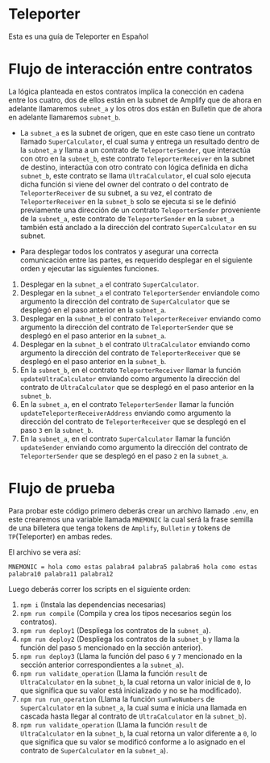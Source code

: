 # Teleporter

Esta es una guía de Teleporter en Español

# Flujo de interacción entre contratos

La lógica planteada en estos contratos implica la conección en cadena entre los cuatro, dos de ellos están en la subnet de Amplify que de ahora en adelante llamaremos `subnet_a` y los otros dos están en Bulletin que de ahora en adelante llamaremos `subnet_b`.

- La `subnet_a` es la subnet de origen, que en este caso tiene un contrato llamado `SuperCalculator`, el cual suma y entrega un resultado dentro de la `subnet_a` y llama a un contrato de `TeleporterSender`, que interactúa con otro en la `subnet_b`, este contrato `TeleporterReceiver` en la subnet de destino, interactúa con otro contrato con lógica definida en dicha `subnet_b`, este contrato se llama `UltraCalculator`, el cual solo ejecuta dicha función si viene del owner del contrato o del contrato de `TeleporterReceiver` de su subnet, a su vez, el contrato de `TeleporterReceiver` en la `subnet_b` solo se ejecuta si se le definió previamente una dirección de un contrato `TeleporterSender` proveniente de la `subnet_a`, este contrato de `TeleporterSender` en la `subnet_a` también está anclado a la dirección del contrato `SuperCalculator` en su subnet.

- Para desplegar todos los contratos y asegurar una correcta comunicación entre las partes, es requerido desplegar en el siguiente orden y ejecutar las siguientes funciones.

1. Desplegar en la `subnet_a` el contrato `SuperCalculator`.
2. Desplegar en la `subnet_a` el contrato `TeleporterSender` enviandole como argumento la dirección del contrato de `SuperCalculator` que se desplegó en el paso anterior en la `subnet_a`.
3. Desplegar en la `subnet_b` el contrato `TeleporterReceiver` enviando como argumento la dirección del contrato de `TeleporterSender` que se desplegó en el paso anterior en la `subnet_a`.
4. Desplegar en la `subnet_b` el contrato `UltraCalculator` enviando como argumento la dirección del contrato de `TeleporterReceiver` que se desplegó en el paso anterior en la `subnet_b`.
5. En la `subnet_b`, en el contrato `TeleporterReceiver` llamar la función `updateUltraCalculator` enviando como argumento la dirección del contrato de `UltraCalculator` que se desplegó en el paso anterior en la `subnet_b`.
6. En la `subnet_a`, en el contrato `TeleporterSender` llamar la función `updateTeleporterReceiverAddress` enviando como argumento la dirección del contrato de `TeleporterReceiver` que se desplegó en el paso `3` en la `subnet_b`.
7. En la `subnet_a`, en el contrato `SuperCalculator` llamar la función `updateSender` enviando como argumento la dirección del contrato de `TeleporterSender` que se desplegó en el paso `2` en la `subnet_a`.

# Flujo de prueba

Para probar este código primero deberás crear un archivo llamado `.env`, en este crearemos una variable llamada `MNEMONIC` la cual será la frase semilla de una billetera que tenga tokens de `Amplify`, `Bulletin` y tokens de `TP`(Teleporter) en ambas redes.

El archivo se vera así:

`MNEMONIC = hola como estas palabra4 palabra5 palabra6 hola como estas palabra10 palabra11 palabra12`

Luego deberás correr los scripts en el siguiente orden:

1. `npm i` (Instala las dependencias necesarias)
2. `npm run compile` (Compila y crea los tipos necesarios según los contratos).
3. `npm run deploy1` (Despliega los contratos de la `subnet_a`).
4. `npm run deploy2` (Despliega los contratos de la `subnet_b` y llama la función del paso `5` mencionado en la sección anterior).
5. `npm run deploy3` (Llama la función del paso `6` y `7` mencionado en la sección anterior correspondientes a la `subnet_a`).
6. `npm run validate_operation` (Llama la función `result` de `UltraCalculator` en la `subnet_b`, la cual retorna un valor inicial de `0`, lo que significa que su valor está inicializado y no se ha modificado).
7. `npm run run_operation` (Llama la función `sumTwoNumbers` de `SuperCalculator` en la `subnet_a`, la cual suma e inicia una llamada en cascada hasta llegar al contrato de `UltraCalculator` en la `subnet_b`).
8. `npm run validate_operation` (Llama la función `result` de `UltraCalculator` en la `subnet_b`, la cual retorna un valor diferente a `0`, lo que significa que su valor se modificó conforme a lo asignado en el contrato de `SuperCalculator` en la `subnet_a`).
